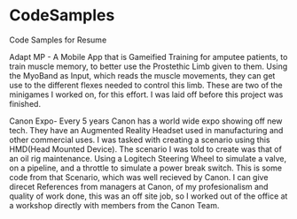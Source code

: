 # CodeSamples
Code Samples for Resume

Adapt MP - A Mobile App that is Gameified Training for amputee patients, to train muscle memory, to better use the Prostethic Limb given
to them. Using the MyoBand as Input, which reads the muscle movements, they can get use to the different flexes needed to control this limb.
These are two of the minigames I worked on, for this effort. I was laid off before this project was finished.

Canon Expo- 
Every 5 years Canon has a world wide expo showing off new tech. They have an Augmented Reality Headset used in manufacturing and other
commercial uses. I was tasked with creating a scenario using this HMD(Head Mounted Device). The scenario I was told to create was that of 
an oil rig maintenance. Using a Logitech Steering Wheel to simulate a valve, on a pipeline, and a throttle to simulate a power break switch.
This is some code from that Scenario, which was well recieved by Canon.
I can give direcet References from managers at Canon, of my profesionalism and quality of work done, this was an off site job, so I worked 
out of the office at a workshop directly with members from the Canon Team.
